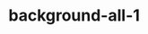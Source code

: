 # background-all-1

<!-- index.html (107 background all 1) -->
<!--  -->
<!-- D:\1a = مسار تعليم الويب الزيرو\0 المسارات الثلاثة بشكل عام\5 = تصميات اخري\8 = اجزاء من موقع\a32 = back\back -->



